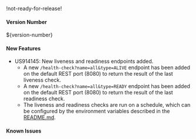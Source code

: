 !not-ready-for-release!

#### Version Number
${version-number}

#### New Features
- US914145: New liveness and readiness endpoints added.
  - A new `/health-check?name=all&type=ALIVE` endpoint has been added on the default REST port (8080) to return the result of the last
    liveness check.
  - A new `/health-check?name=all&type=READY` endpoint has been added on the default REST port (8080) to return the result of the last
    readiness check.
  - The liveness and readiness checks are run on a schedule, which can be configured by the environment variables described in the
    [README.md](https://github.com/CAFAudit/audit-service/tree/develop/caf-audit-service-container#configuration).

#### Known Issues
